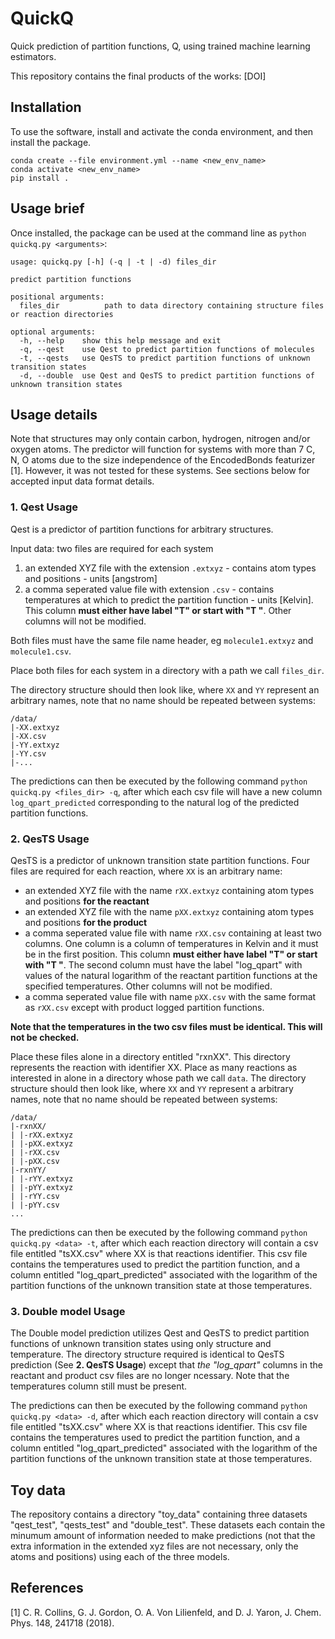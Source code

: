 # QuickQ
Quick prediction of partition functions, Q, using trained machine learning estimators.

This repository contains the final products of the works: [DOI]

## Installation
To use the software, install and activate the conda environment, and then install the package.

```
conda create --file environment.yml --name <new_env_name>
conda activate <new_env_name>
pip install .
```
## Usage brief
Once installed, the package can be used at the command line as `python quickq.py <arguments>`:

```
usage: quickq.py [-h] (-q | -t | -d) files_dir

predict partition functions

positional arguments:
  files_dir          path to data directory containing structure files or reaction directories

optional arguments:
  -h, --help    show this help message and exit
  -q, --qest    use Qest to predict partition functions of molecules
  -t, --qests   use QesTS to predict partition functions of unknown transition states
  -d, --double  use Qest and QesTS to predict partition functions of unknown transition states
```
## Usage details
Note that structures may only contain carbon, hydrogen, nitrogen and/or oxygen atoms. The predictor will function for systems with more than 7 C, N, O atoms due to the size independence of the EncodedBonds featurizer [1]. However, it was not tested for these systems. See sections below for accepted input data format details. 

### 1. Qest Usage

Qest is a predictor of partition functions for arbitrary structures. 

Input data: two files are required for each system
1. an extended XYZ file with the extension `.extxyz` - contains atom types and positions - units [angstrom]
2. a comma seperated value file with extension `.csv` - contains temperatures at which to predict the partition function - units [Kelvin]. This column **must either have label "T" or start with "T "**. Other columns will not be modified.

Both files must have the same file name header, eg `molecule1.extxyz` and `molecule1.csv`.

Place both files for each system in a directory with a path we call `files_dir`.

The directory structure should then look like, where `XX` and `YY` represent an arbitrary names, note that no name should be repeated between systems:
```
/data/
|-XX.extxyz
|-XX.csv
|-YY.extxyz
|-YY.csv
|-...
```

The predictions can then be executed by the following command `python quickq.py <files_dir> -q`, after which each csv file will have a new column `log_qpart_predicted` corresponding to the natural log of the predicted partition functions.

### 2. QesTS Usage
QesTS is a predictor of unknown transition state partition functions. Four files are required for each reaction, where `XX` is an arbitrary name:
- an extended XYZ file with the name `rXX.extxyz` containing atom types and positions **for the reactant**
- an extended XYZ file with the name `pXX.extxyz` containing atom types and positions **for the product**
- a comma seperated value file with name `rXX.csv` containing at least two columns. One column is a column of temperatures in Kelvin and it must be in the first position. This column **must either have label "T" or start with "T "**. The second column must have the label "log_qpart" with values of the natural logarithm of the reactant partition functions at the specified temperatures. Other columns will not be modified.
- a comma seperated value file with name `pXX.csv` with the same format as `rXX.csv` except with product logged partition functions.

**Note that the temperatures in the two csv files must be identical. This will not be checked.**

Place these files alone in a directory entitled "rxnXX". This directory represents the reaction with identifier XX. Place as many reactions as interested in alone in a directory whose path we call `data`.
The directory structure should then look like, where `XX` and `YY` represent a arbitrary names, note that no name should be repeated between systems:
```
/data/
|-rxnXX/
| |-rXX.extxyz
| |-pXX.extxyz
| |-rXX.csv
| |-pXX.csv
|-rxnYY/
| |-rYY.extxyz
| |-pYY.extxyz
| |-rYY.csv
| |-pYY.csv
...
```
The predictions can then be executed by the following command `python quickq.py <data> -t`, after which each reaction directory will contain a csv file entitled "tsXX.csv" where XX is that reactions identifier. This csv file contains the temperatures used to predict the partition function, and a column entitled "log_qpart_predicted" associated with the logarithm of the partition functions of the unknown transition state at those temperatures.

### 3. Double model Usage
The Double model prediction utilizes Qest and QesTS to predict partition functions of unknown transition states using only structure and temperature. The directory structure required is identical to QesTS prediction (See **2. QesTS Usage**) except that _the "log_qpart"_ columns in the reactant and product csv files are no longer ncessary. Note that the temperatures column still must be present.

The predictions can then be executed by the following command `python quickq.py <data> -d`, after which each reaction directory will contain a csv file entitled "tsXX.csv" where XX is that reactions identifier. This csv file contains the temperatures used to predict the partition function, and a column entitled "log_qpart_predicted" associated with the logarithm of the partition functions of the unknown transition state at those temperatures.

## Toy data
The repository contains a directory "toy_data" containing three datasets "qest_test", "qests_test" and "double_test". These datasets each contain the minumum amount of information needed to make predictions (not that the extra information in the extended xyz files are not necessary, only the atoms and positions) using each of the three models.  

## References
[1] C. R. Collins, G. J. Gordon, O. A. Von Lilienfeld, and D. J. Yaron, J. Chem. Phys. 148, 241718 (2018).
